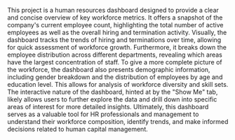 This project is a human resources dashboard designed to provide a clear and concise overview of key workforce metrics.  It offers a snapshot of the company's current employee count, highlighting the total number of active employees as well as the overall hiring and termination activity.  Visually, the dashboard tracks the trends of hiring and terminations over time, allowing for quick assessment of workforce growth.  Furthermore, it breaks down the employee distribution across different departments, revealing which areas have the largest concentration of staff.  To give a more complete picture of the workforce, the dashboard also presents demographic information, including gender breakdown and the distribution of employees by age and education level.  This allows for analysis of workforce diversity and skill sets.  The interactive nature of the dashboard, hinted at by the "Show Me" tab, likely allows users to further explore the data and drill down into specific areas of interest for more detailed insights.  Ultimately, this dashboard serves as a valuable tool for HR professionals and management to understand their workforce composition, identify trends, and make informed decisions related to human capital management.
